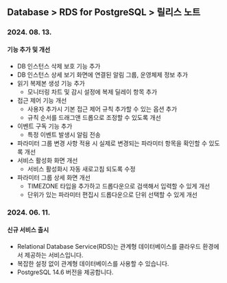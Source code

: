 ## Database > RDS for PostgreSQL > 릴리스 노트

### 2024. 08. 13.

#### 기능 추가 및 개선

- DB 인스턴스 삭제 보호 기능 추가
- DB 인스턴스 상세 보기 화면에 연결된 알림 그룹, 운영체제 정보 추가
- 읽기 복제본 생성 기능 추가
  - 모니터링 차트 및 감시 설정에 복제 딜레이 항목 추가
- 접근 제어 기능 개선
  - 사용자 추가시 기본 접근 제어 규칙 추가할 수 있는 옵션 추가
  - 규칙 순서를 드래그앤 드롭으로 조정할 수 있도록 개선
- 이벤트 구독 기능 추가
  - 특정 이벤트 발생시 알림 전송
- 파라미터 그룹 변경 사항 적용 시 실제로 변경되는 파라미터 항목을 확인할 수 있도록 개선
- 서비스 활성화 화면 개선
  - 서비스 활성화시 자동 새로고침 되도록 수정
- 파라미터 그룹 상세 화면 개선
  - TIMEZONE 타입을 추가하고 드롭다운으로 검색해서 입력할 수 있게 개선
  - 단위가 있는 파라미터 편집시 드롭다운으로 단위 선택할 수 있게 개선

### 2024. 06. 11.

#### 신규 서비스 출시

- Relational Database Service(RDS)는 관계형 데이터베이스를 클라우드 환경에서 제공하는 서비스입니다.
- 복잡한 설정 없이 관계형 데이터베이스를 사용할 수 있습니다.
- PostgreSQL 14.6 버전을 제공합니다.

